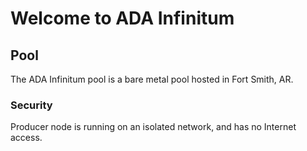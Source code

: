 # Welcome to ADA Infinitum

## Pool
The ADA Infinitum pool is a bare metal pool hosted in Fort Smith, AR.

### Security
Producer node is running on an isolated network, and has no Internet access.
